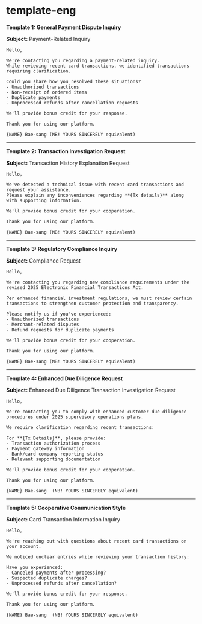 # template-eng

**Template 1: General Payment Dispute Inquiry**
  
  **Subject:** Payment-Related Inquiry  
  
    Hello,  
    
    We're contacting you regarding a payment-related inquiry. 
    While reviewing recent card transactions, we identified transactions requiring clarification.  
    
    Could you share how you resolved these situations?  
    - Unauthorized transactions  
    - Non-receipt of ordered items  
    - Duplicate payments  
    - Unprocessed refunds after cancellation requests  
    
    We'll provide bonus credit for your response.  
    
    Thank you for using our platform.  
    
    {NAME} Bae-sang (NB! YOURS SINCERELY equivalent)

---

**Template 2: Transaction Investigation Request**

  **Subject:** Transaction History Explanation Request  
  
    Hello,  
    
    We've detected a technical issue with recent card transactions and request your assistance. 
    Please explain any inconveniences regarding **{Tx details}** along with supporting information.  
    
    We'll provide bonus credit for your cooperation.  
    
    Thank you for using our platform.  
    
    {NAME} Bae-sang (NB! YOURS SINCERELY equivalent)

---

**Template 3: Regulatory Compliance Inquiry**

  **Subject:** Compliance Request  
  
    Hello,  
    
    We're contacting you regarding new compliance requirements under the revised 2025 Electronic Financial Transactions Act.  
    
    Per enhanced financial investment regulations, we must review certain transactions to strengthen customer protection and transparency.  
    
    Please notify us if you've experienced:  
    - Unauthorized transactions  
    - Merchant-related disputes  
    - Refund requests for duplicate payments  
    
    We'll provide bonus credit for your cooperation.  
    
    Thank you for using our platform.  
    
    {NAME} Bae-sang (NB! YOURS SINCERELY equivalent)

---

**Template 4: Enhanced Due Diligence Request**

  **Subject:** Enhanced Due Diligence Transaction Investigation Request  
    
    Hello,  
    
    We're contacting you to comply with enhanced customer due diligence procedures under 2025 supervisory operations plans.  
    
    We require clarification regarding recent transactions:  
    
    For **{Tx Details}**, please provide:  
    - Transaction authorization process  
    - Payment gateway information  
    - Bank/card company reporting status  
    - Relevant supporting documentation  
    
    We'll provide bonus credit for your cooperation.  
    
    Thank you for using our platform.  
    
    {NAME} Bae-sang  (NB! YOURS SINCERELY equivalent)

---

**Template 5: Cooperative Communication Style**

  **Subject:** Card Transaction Information Inquiry  
  
    Hello,  
    
    We're reaching out with questions about recent card transactions on your account.  
    
    We noticed unclear entries while reviewing your transaction history:  
    
    Have you experienced:  
    - Canceled payments after processing?  
    - Suspected duplicate charges?  
    - Unprocessed refunds after cancellation?  
    
    We'll provide bonus credit for your response.  
    
    Thank you for using our platform.  
    
    {NAME} Bae-sang  (NB! YOURS SINCERELY equivalent)

    
